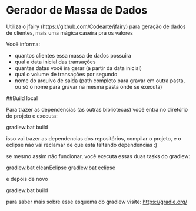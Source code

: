 # Gerador de Massa de Dados

Utiliza o jfairy (https://github.com/Codearte/jfairy) para geração de dados de clientes, mais uma mágica caseira pra os valores

Você informa:
- quantos clientes essa massa de dados possuira
- qual a data inicial das transações
- quantas datas você ira gerar (a partir da data inicial)
- qual o volume de transações por segundo
- nome do arquivo de saida (path completo para gravar em outra pasta, ou só o nome para gravar na mesma pasta onde se executa)

##Build local

Para trazer as dependencias (as outras bibliotecas) você entra no diretório do projeto e executa:

gradlew.bat build

isso vai trazer as dependencias dos repositórios, compilar o projeto, e o eclipse não vai reclamar de que está faltando dependencias :)

se mesmo assim não funcionar, você executa essas duas tasks do gradlew:

gradlew.bat cleanEclipse
gradlew.bat eclipse

e depois de novo 

gradlew.bat build

para saber mais sobre esse esquema do gradlew visite: https://gradle.org/